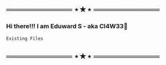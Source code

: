## ════════════ ⋆★⋆ ════════════
### Hi there!!! I am Eduward S - aka Cl4W33👋

    Existing Files

## ════════════ ⋆★⋆ ════════════

<!---
cl4w33/cl4w33 is a ✨ special ✨ repository because its `README.md` (this file) appears on your GitHub profile.
You can click the Preview link to take a look at your changes.
--->
